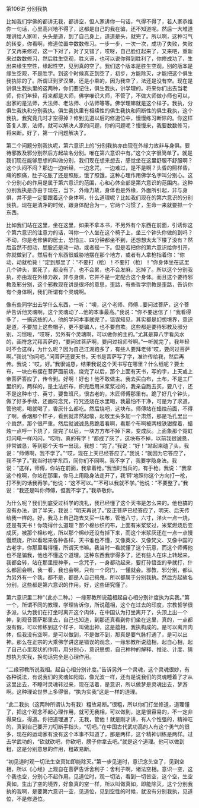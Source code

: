 第106讲 分别我执

比如我们学佛的都讲无我，都讲空，但人家讲你一句话，气得不得了，若人家恭维你一句话，心里高兴地不得了，这都是自己的我在骗，还不知道呢。然后一大堆道理讲给人家听，头头是道，到了自己身上，道道是头，就完了。所以啊，这种习气的转变，你看啊，修道位置中数数修习。一步一步，一次一次，成功了失败，失败了又再来修过，这一下对了，对了又错了，哎呀，自己脸红起来了，又来吧，重新来过数数修习，然后胜生空观，胜义谛，也可以说你得到胜利了，你修成功了，生出来缘生空性，缘起性空，见到真的空了。我们这个版本是胜生空观，别的版本是缘生空观，不是胜字。到这个时候真正到空了，初步，方能除灭，才能把这个俱生我执除的了。所谓证到罗汉果，还是小乘的，因为我空了，法还是没有空。现在是讲俱生我执里的这两种，你们要记住，俱生我执，讲学理的。将来你们出去当老师，你们年轻，将来都是大师，佛学唯识大师，不管了，不做大师做小师也可以，出家的是法师，大法师、老法师、小法师等等。佛学理嘛就是这个样子。我执，分俱生我执和分别我执。俱生我执里有相续性的俱生我执和间断性的俱生我执，这个我执，我究竟几时才空得掉？修到见道以后的修道位中，慢慢练习断除的。你这样答复人家，法师，就可以解决人家的问题，你的问题呢？慢慢来，我要数数修习，将来断。好了，第一个问题解决了。

第二个问题分别我执呢，第六意识上的“分别我执亦由现在外缘力故非与身俱。要待邪教及邪分别然后方起故名分别。唯在第六意识中有。”这个文字很简单了。就是我们现在能够思想的叫做分别，我们现在想来想去，感觉坐在这里舒服不舒服啊？这个头闷不闷？那边一边听经，一边念咒，一边难过，是不是啊？头昏的照样昏，痛的照痛，肚子吃胀了还是照胀，饿了照饿，这种心理作用佛学名字叫分别心。这个分别心的作用是属于第六意识的范围，心和心体全部是第六意识的范围内。这种分别我执是亦由于现在，当下，外缘力故，身体也是外缘，外面所引起，非与身俱，并不是一定要跟着这个身体啊，什么道理呢？比如我们现在的第六意识的分别我执，现在是清净的时候，跟身体配合为一，它两个习惯了，生命一来就要抓一个东西。

比如我们站在这里，坐在这里，如果不拿本书，不另外有个东西在前面，引诱你这个第六意识的注意力的话，叫你一个人坐在这个椅子上，坐三个钟头你做的到吗？不动，你是老修佛的居士，恐怕三、四分钟都坐不到，还想想太太下楼了没有？然后虽然不想动，屁股还是动一动，或者摇一下。但是若把你的第六意识给你引开，你就做到了。然后有个东西很威胁地摆在那个地方，或者有人拿枪指着你：“你动，动就枪毙！”定到那里了：“不要打（枪）！不要打（枪）！”你身体坐在这里几个钟头，累死了，都没有了，也不会累，也不会发麻，忘掉了。所以这个分别我执，亦由现在外缘力故，非与身俱，它并不是一定配合这个身体。而且这个要待邪教及邪分别，这个邪教现在讲是很坏的意思，歪路，有些哲学宗教是歪路，告诉你有个身体啊，我们所谓有个灵魂啊。

像有些同学出去学什么东西，一听：“噢，这个老师、师傅…要问过菩萨，这个菩萨告诉他灵魂啊，这个灵魂动了…他的本事最高。”我说：“你不要迷信了！”我看得多了，一搞这些的人，他的学问本事就完了，错误知见，其实都是幻想境界，意识是道，不要加上这些帽子，更不要骗人，也不要自欺。这些都是要待邪教及邪分别，习惯啦，“哎呀，另外有个灵魂啊，可以做你的主的。”尤其是算八字看风水的，画符念咒拜菩萨的，“要问过菩萨啊，要问过祖师爷啊。”一听就完了。我年轻时不会这样，为什么呢？因为自己江湖跑多了，有些人要拜老师“哎，要问过菩萨啊。”我说“你问吧。”问菩萨还要天书，天书是菩萨写了字，准许传给我，然后再传。我说：“哎，好。”我很诚恳，结果我说这个天书写在哪里？什么纸呢？要土布，一块白布摆在菩萨面前烧，烧完了以后，那个上面有天书，写的字，上天或上帝菩萨答应了，传令到。好啊！好也！他不敢做主。我去买白布，土布，不是工厂里织的，两样的，是土法织布，织完后用米浆浆过的，我亲自跑去买，要八寸，还不是这种市寸、英寸，要鲁班尺，很古老的，木匠师傅那里有。跪了好几个钟头，做了好多手续，还画符念咒，符咒还烧在水里喝，我最怕不干净，可是为了求道，管他呢，喝就喝了，香灰什么都吃。然后烧吧，这块布。师傅站在蜡烛前面，不得了啊，香烟那个样子，看到就肃然起敬，起敬里头多加一个肃然，那是毛孔里出一个耸然，那个很严重。然后就诚诚恳恳跪着看啊，看那个布啊被两根铁钳撑着，蜡烛一点呼一下烧了，烧完了以后，一块方方布不掉下来，变成灰。上面象那个霓虹灯闪电一样闪闪，“哎哟，真的有字！”都成了灰了，这块布不掉，以前我很诚恳，非常诚恳，等到那个天书一出现，我想：“完了。”我说：“好！”站起来磕了头，我说：“师傅啊，我不学了。”“哎，现在上天已经答应了。”我说：“就因为它答应了，我不学了。”我当时初学东西，同你们不同啊。我不学了，我要学隐身法。我说：“这样，师傅，你站在前面，我拿着枪。”我当时当兵的，有手枪。我说：“我拿这个枪啊，你站在那里，你马上用隐身法走开了，我‘砰’地照你这个方向打一枪，打不到的话我再学。”他说：“这不可以。”“不可以我就不学。”他说：“不要整了。”我说：“我还是叫你师傅，但我不学了。”我恭敬你。

为什么呢？我们到底受过科学的洗礼，我已经懂了这个天书是怎么来的。他也搞的没有办法，讲了半天，我说：“明天再说了。”反正菩萨已经答应了，明天、后天传给我一样的。好，我马上自己跑去又买一块布，管他八寸，六寸，洋火一点一烧，还是有天书！你晓得什么道理？那个棉纱织的布，上面有米浆浆过，米浆燃烧后变成灰，被那个棉纱吃，所以那个棉纱还没有掉下来，而这个米浆灰还在一点一点慢慢燃烧，所以看起来各种各样，天书谁也不懂，又像英文、又像梵文、又像中国的古老字，你那里看得懂，所谓天书嘛。我当时一看就懂了这个玩意，而这个师傅他也不是骗我，他也不懂这个道理。这种东西我学得多了，还有些人在床上转起来，我都会转，站在那里授神拳，一念咒子，一身都动起来，要打孙悟空的拳就打，什么都回会啊，我一看，我也会啊，只有一个窍门，一懂就会。邪教，邪分别，都认为另外有一个我，都不是，都是人自己捣鬼，所以都属于分别我执。然后方起故名分别，这些都是第六意识的作用。好，这些研究懂了。

第六意识里二种“（此亦二种。）一缘邪教所说蕴相起自心相分别计度执为实我。”第一个，所谓不同的教理，学理告诉你，所说蕴相，这个在过去的印度，宗教哲学很多派，认为我们在打坐时离开这个肉体，在中国认为打坐离开了，头顶上出一个神，到观音菩萨那里去，自己也知道，到那还真看到你们坐在这里，真的，一点都没有假，可以修练到这个样子，叫做出神，这是蕴相，我执构成的。是可以离开肉体，但我没有空啊，是可以做到，不是做不到，那真是要气脉打通了，是可以出神。那么在正宗的大乘佛学讲这是错误的观念，一缘邪教所说蕴相，起自心相，起了自己心里现状的作用，用分别心，意识思想，自己种种的解释、推论、计度、猜想执为实我，换句话完全是心理作用。

“二缘邪教所说我相。起自心相分别计度。”告诉另外一个灵魂，这个灵魂很妙，有各种说法，有说我们的灵魂如阳焰，像光波一样，还有是说我们的灵魂睡着了才从这里出去，不睡时灵魂转过来，现在活着，是意识，所以做梦是灵魂出去，梦游啊。这种理论世界上多得很，“执为实我”这是一样的道理。

“此二我执（这两种所谓认为有我）粗故易断。”很粗，所以你们打坐修道，道理懂了，把这个观念不起心理作用，就可无我相，可以做到，这是很容易的，不一定非得果位，得道。你把道理通了，无我，管他！就是刚才讲，有人个性强的，精神旺的，真到自己要开刀切断手指头，“切吧。”在中国古代武功高的人有这个勇气的很多，现在的运动家有没有这个本事不知道了，那是两样，这个精神训练是两样。过去学武功的，“砍就砍吧，你砍吧，膀子你拿去吧。”就是这个道理。他可以做到粗，这是分别意思的作用，粗故易断。

“初见道时观一切法生空真如即能除灭。”第一步见道时，意识念头空了，见到空相，所以《心经》上观自在菩萨告诉舍利子：舍利子啊，诸法空相。意识一空，这个我也空，分别心不起作用。见道位时，观一切法，看到一切皆空，这个空，生空真如，生出了空的境界，好象真的空一样，所以叫做真如，即能除灭，这个分别我执的我啊，是要第六意识一空，见道位，见到空性的时候，就没有分别我执，见道位，不是修道位。


